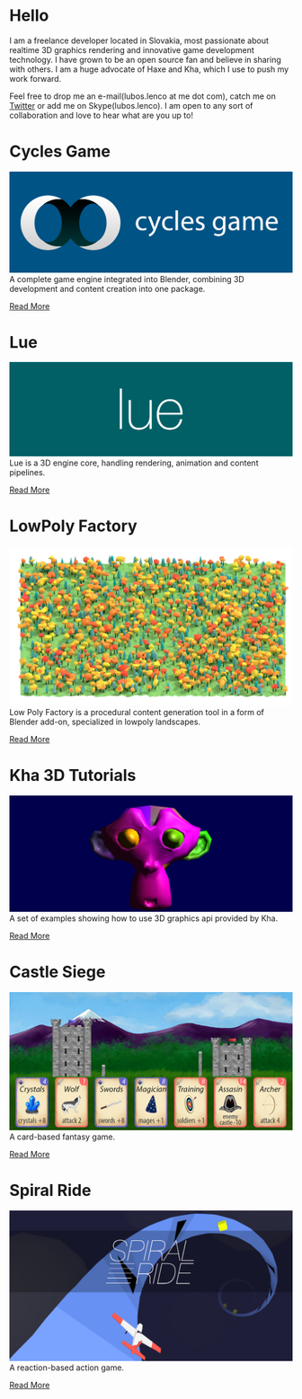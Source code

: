 # Hello
I am a freelance developer located in Slovakia, most passionate about realtime 3D graphics rendering and innovative game development technology. I have grown to be an open source fan and believe in sharing with others. I am a huge advocate of Haxe and Kha, which I use to push my work forward.

Feel free to drop me an e-mail(lubos.lenco at me dot com), catch me on [Twitter](http://twitter.com/luboslenco) or add me on Skype(lubos.lenco). I am open to any sort of collaboration and love to hear what are you up to!

# Cycles Game
![](images/cyclesgame.png)
A complete game engine integrated into Blender, combining 3D development and content creation into one package.

[Read More](http://cyclesgame.org/)

# Lue
![](images/lue.png)
Lue is a 3D engine core, handling rendering, animation and content pipelines.

[Read More](http://lue3d.org/)

# LowPoly Factory
![](images/lpf.jpg)
Low Poly Factory is a procedural content generation tool in a form of Blender add-on, specialized in lowpoly landscapes.

[Read More](http://lowpolyfactory.com/)

# Kha 3D Tutorials
![](images/kha3d.png)
A set of examples showing how to use 3D graphics api provided by Kha.

[Read More](http://luboslenco.com/kha3d/)

# Castle Siege
![](images/castlesiege.png)
A card-based fantasy game.

[Read More](http://luboslenco.com/castlesiege/)

# Spiral Ride
![](images/spiralride.png)
A reaction-based action game.

[Read More](http://luboslenco.com/spiralride/)
